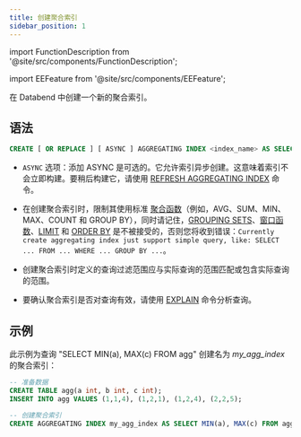 ```yaml
---
title: 创建聚合索引
sidebar_position: 1
---
```


import FunctionDescription from '@site/src/components/FunctionDescription';

<FunctionDescription description="引入或更新: v1.2.339"/>

import EEFeature from '@site/src/components/EEFeature';

<EEFeature featureName='AGGREGATING INDEX'/>

在 Databend 中创建一个新的聚合索引。

## 语法

```sql
CREATE [ OR REPLACE ] [ ASYNC ] AGGREGATING INDEX <index_name> AS SELECT ...
```

- `ASYNC` 选项：添加 ASYNC 是可选的。它允许索引异步创建。这意味着索引不会立即构建。要稍后构建它，请使用 [REFRESH AGGREGATING INDEX](refresh-aggregating-index.md) 命令。

- 在创建聚合索引时，限制其使用标准 [聚合函数](../../../20-sql-functions/07-aggregate-functions/index.md)（例如，AVG、SUM、MIN、MAX、COUNT 和 GROUP BY），同时请记住，[GROUPING SETS](/guides/query/groupby/group-by-grouping-sets)、[窗口函数](../../../20-sql-functions/08-window-functions/index.md)、[LIMIT](../../20-query-syntax/01-query-select.md#limit-clause) 和 [ORDER BY](../../20-query-syntax/01-query-select.md#order-by-clause) 是不被接受的，否则您将收到错误：`Currently create aggregating index just support simple query, like: SELECT ... FROM ... WHERE ... GROUP BY ...`。

- 创建聚合索引时定义的查询过滤范围应与实际查询的范围匹配或包含实际查询的范围。

- 要确认聚合索引是否对查询有效，请使用 [EXPLAIN](../../40-explain-cmds/explain.md) 命令分析查询。

## 示例

此示例为查询 "SELECT MIN(a), MAX(c) FROM agg" 创建名为 *my_agg_index* 的聚合索引：

```sql
-- 准备数据
CREATE TABLE agg(a int, b int, c int);
INSERT INTO agg VALUES (1,1,4), (1,2,1), (1,2,4), (2,2,5);

-- 创建聚合索引
CREATE AGGREGATING INDEX my_agg_index AS SELECT MIN(a), MAX(c) FROM agg;
```